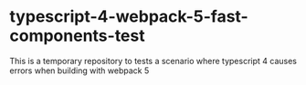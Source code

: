 # typescript-4-webpack-5-fast-components-test
This is a temporary repository to tests a scenario where typescript 4 causes errors when building with webpack 5
